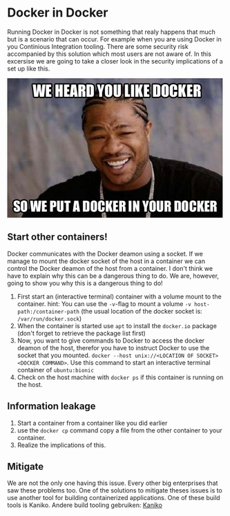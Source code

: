 # Docker in Docker

Running Docker in Docker is not something that realy happens that much but is a scenario that can occur. For example when you are using Docker in you Continious Integration tooling. There are some security risk accompanied by this solution which most users are not aware of. In this excersise we are going to take a closer look in the security implications of a set up like this.

![yo dawg](img/docker-meme.jpg)

## Start other containers!

Docker communicates with the Docker deamon using a socket. If we manage to mount the docker socket of the host in a container we can control the Docker deamon of the host from a container. I don't think we have to explain why this can be a dangerous thing to do. We are, however, going to show you why this is a dangerous thing to do!

1. First start an (interactive terminal) container with a volume mount to the container. hint: You can use the `-v`-flag to mount a volume `-v host-path:/container-path` (the usual location of the docker socket is: `/var/run/docker.sock`)
2. When the container is started use `apt` to install the `docker.io` package (don't forget to retrieve the package list first)
3. Now, you want to give commands to Docker to access the docker deamon of the host, therefor you have to instruct Docker to use the socket that you mounted. `docker --host unix://<LOCATION OF SOCKET> <DOCKER COMMAND>`. Use this command to start an interactive terminal container of `ubuntu:bionic`
4. Check on the host machine with `docker ps` if this container is running on the host.

## Information leakage

1. Start a container from a container like you did earlier
2. use the `docker cp` command copy a file from the other container to your container. 
3. Realize the implications of this.

## Mitigate

We are not the only one having this issue. Every other big enterprises that saw these problems too. One of the solutions to mitigate theses issues is to use another tool for building containerized applications. One of these build tools is Kaniko.
Andere build tooling gebruiken: [Kaniko](https://cloud.google.com/blog/products/gcp/introducing-kaniko-build-container-images-in-kubernetes-and-google-container-builder-even-without-root-access)
